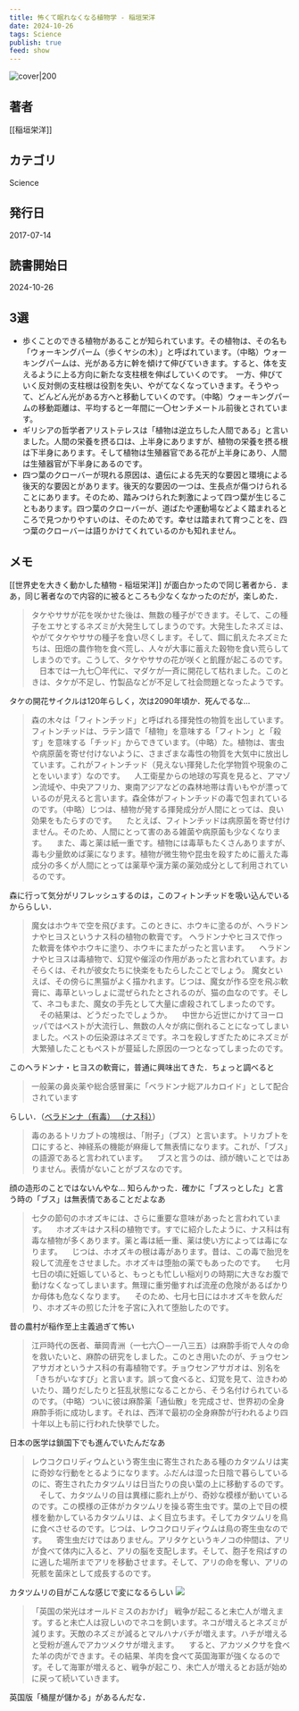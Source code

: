 ```yaml
---
title: 怖くて眠れなくなる植物学 - 稲垣栄洋
date: 2024-10-26
tags: Science
publish: true
feed: show
---
```

![cover|200](http://books.google.com/books/content?id=SYlJDwAAQBAJ&printsec=frontcover&img=1&zoom=1&edge=curl&source=gbs_api)
## 著者
[[稲垣栄洋]]
## カテゴリ
Science
## 発行日
2017-07-14
## 読書開始日
2024-10-26

## 3選
 - 歩くことのできる植物があることが知られています。その植物は、その名も「ウォーキングパーム（歩くヤシの木）」と呼ばれています。（中略）ウォーキングパームは、光がある方に幹を傾けて伸びていきます。すると、体を支えるように上る方向に新たな支柱根を伸ばしていくのです。　一方、伸びていく反対側の支柱根は役割を失い、やがてなくなっていきます。そうやって、どんどん光がある方へと移動していくのです。（中略）ウォーキングパームの移動距離は、平均すると一年間に一〇センチメートル前後とされています。
 - ギリシアの哲学者アリストテレスは「植物は逆立ちした人間である」と言いました。人間の栄養を摂る口は、上半身にありますが、植物の栄養を摂る根は下半身にあります。そして植物は生殖器官である花が上半身にあり、人間は生殖器官が下半身にあるのです。
 - 四つ葉のクローバーが現れる原因は、遺伝による先天的な要因と環境による後天的な要因とがあります。後天的な要因の一つは、生長点が傷つけられることにあります。そのため、踏みつけられた刺激によって四つ葉が生じることもあります。四つ葉のクローバーが、道ばたや運動場などよく踏まれるところで見つかりやすいのは、そのためです。幸せは踏まれて育つことを、四つ葉のクローバーは語りかけてくれているのかも知れません。

## メモ

[[世界史を大きく動かした植物 - 稲垣栄洋]] が面白かったので同じ著者から．まあ，同じ著者なので内容的に被るところも少なくなかったのだが，楽しめた．

> タケやササが花を咲かせた後は、無数の種子ができます。そして、この種子をエサとするネズミが大発生してしまうのです。大発生したネズミは、やがてタケやササの種子を食い尽くします。そして、餌に飢えたネズミたちは、田畑の農作物を食べ荒し、人々が大事に蓄えた穀物を食い荒らしてしまうのです。こうして、タケやササの花が咲くと飢饉が起こるのです。 　日本では一九七〇年代に、マダケが一斉に開花して枯れました。このときは、タケが不足し、竹製品などが不足して社会問題となったようです。

タケの開花サイクルは120年らしく，次は2090年頃か．死んでるな…

> 森の木々は「フィトンチッド」と呼ばれる揮発性の物質を出しています。フィトンチッドは、ラテン語で「植物」を意味する「フィトン」と「殺す」を意味する「チッド」からできています。（中略）た。植物は、害虫や病原菌を寄せ付けないように、さまざまな毒性の物質を大気中に放出しています。これがフィトンチッド（見えない揮発した化学物質や現象のことをいいます）なのです。 　人工衛星からの地球の写真を見ると、アマゾン流域や、中央アフリカ、東南アジアなどの森林地帯は青いもやが漂っているのが見えると言います。森全体がフィトンチッドの毒で包まれているのです。（中略）じつは、植物が発する揮発成分が人間にとっては、良い効果をもたらすのです。 　たとえば、フィトンチッドは病原菌を寄せ付けません。そのため、人間にとって害のある雑菌や病原菌も少なくなります。 　また、毒と薬は紙一重です。植物には毒草もたくさんありますが、毒も少量飲めば薬になります。植物が微生物や昆虫を殺すために蓄えた毒成分の多くが人間にとっては薬草や漢方薬の薬効成分として利用されているのです。

森に行って気分がリフレッシュするのは，このフィトンチッドを吸い込んでいるかららしい．

> 魔女はホウキで空を飛びます。このときに、ホウキに塗るのが、ヘラドンナやヒヨスというナス科の植物の軟膏です。
ヘラドンナやヒヨスで作った軟膏を体やホウキに塗り、ホウキにまたがったと言います。 　ヘラドンナやヒヨスは毒植物で、幻覚や催淫の作用があったと言われています。おそらくは、それが彼女たちに快楽をもたらしたことでしょう。
魔女といえば、その傍らに黒猫がよく描かれます。じつは、魔女が作る空を飛ぶ軟膏に、毒草といっしょに混ぜられたとされるのが、猫の血なのです。そして、ネコもまた、魔女の手先として大量に虐殺されてしまったのです。 　その結果は、どうだったでしょうか。 　中世から近世にかけてヨーロッパではペストが大流行し、無数の人々が病に倒れることになってしまいました。ペストの伝染源はネズミです。ネコを殺しすぎたためにネズミが大繁殖したこともペストが蔓延した原因の一つとなってしまったのです。

このヘラドンナ・ヒヨスの軟膏に，普通に興味出てきた．ちょっと調べると
>⼀般薬の⿐炎薬や総合感冒薬に「ベラドンナ総アルカロイド」として配合されています

らしい．（[ベラドンナ（有毒） （ナス科）](https://www.ompu.ac.jp/research/oups/of2vmg000000ro2h-att/dr46sf0000006h4v.pdf)）

> 毒のあるトリカブトの塊根は、「附子」（ブス）と言います。トリカブトを口にすると、神経系の機能が麻痺して無表情になります。これが、「ブス」の語源であると言われています。 　ブスと言うのは、顔が醜いことではありません。表情がないことがブスなのです。

顔の造形のことではないんやな… 知らんかった．確かに「ブスっとした」と言う時の「ブス」は無表情であることだよなあ

> 七夕の節句のホオズキには、さらに重要な意味があったと言われています。 　ホオズキはナス科の植物です。すでに紹介したように、ナス科は有毒な植物が多くあります。薬と毒は紙一重、薬は使い方によっては毒になります。 　じつは、ホオズキの根は毒があります。昔は、この毒で胎児を殺して流産をさせました。ホオズキは堕胎の薬でもあったのです。 　七月七日の頃に妊娠していると、もっとも忙しい稲刈りの時期に大きなお腹で動けなくなってしまいます。無理に重労働すれば流産の危険があるばかりか母体も危なくなります。 　そのため、七月七日にはホオズキを飲んだり、ホオズキの煎じた汁を子宮に入れて堕胎したのです。

昔の農村が稲作至上主義過ぎて怖い

> 江戸時代の医者、華岡青洲（一七六〇－一八三五）は麻酔手術で人々の命を救いたいと、麻酔の研究をしました。このとき用いたのが、チョウセンアサガオというナス科の有毒植物です。チョウセンアサガオは、別名を「きちがいなすび」と言います。誤って食べると、幻覚を見て、泣きわめいたり、踊りだしたりと狂乱状態になることから、そう名付けられているのです。（中略）ついに彼は麻酔薬「通仙散」を完成させ、世界初の全身麻酔手術に成功します。それは、西洋で最初の全身麻酔が行われるより四十年以上も前に行われた快挙でした。

日本の医学は鎖国下でも進んでいたんだなあ

> レウコクロリディウムという寄生虫に寄生されたある種のカタツムリは実に奇妙な行動をとるようになります。ふだんは湿った日陰で暮らしているのに、寄生されたカタツムリは日当たりの良い葉の上に移動するのです。 　そして、カタツムリの目は異様に膨れ上がり、奇妙な模様が動いているのです。この模様の正体がカタツムリを操る寄生虫です。葉の上で目の模様を動かしているカタツムリは、よく目立ちます。そしてカタツムリを鳥に食べさせるのです。じつは、レウコクロリディウムは鳥の寄生虫なのです。 　寄生虫だけではありません。アリタケというキノコの仲間は、アリが食べて体内に入ると、アリの脳を支配します。そして、胞子を飛ばすのに適した場所までアリを移動させます。そして、アリの命を奪い、アリの死骸を菌床として成長するのです。

カタツムリの目がこんな感じで変になるらしい
![](https://biome.co.jp/wp/wp-content/uploads/2019/08/Leucochloridium_paradoxum1.jpg)


> 「英国の栄光はオールドミスのおかげ」
戦争が起こると未亡人が増えます。すると未亡人は寂しいのでネコを飼います。ネコが増えるとネズミが減ります。天敵のネズミが減るとマルハナバチが増えます。ハチが増えると受粉が進んでアカツメクサが増えます。 　すると、アカツメクサを食べた羊の肉ができます。その結果、羊肉を食べて英国海軍が強くなるのです。そして海軍が増えると、戦争が起こり、未亡人が増えるとお話が始めに戻って続いていきます。

英国版「桶屋が儲かる」があるんだな．